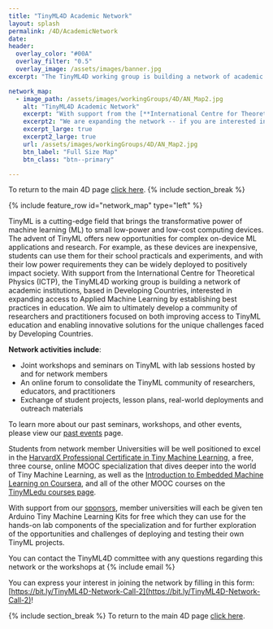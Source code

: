 ```yaml
---
title: "TinyML4D Academic Network"
layout: splash
permalink: /4D/AcademicNetwork
date: 
header:
  overlay_color: "#00A"
  overlay_filter: "0.5"
  overlay_image: /assets/images/banner.jpg
excerpt: "The TinyML4D working group is building a network of academic institutions, based in Developing Countries, interested in expanding access to Applied Machine Learning by establishing best practices in education. We aim to ultimately develop a community of researchers and practitioners focused on both improving access to TinyML education and enabling innovative solutions for the unique challenges faced by Developing Countries."

network_map: 
  - image_path: /assets/images/workingGroups/4D/AN_Map2.jpg
    alt: "TinyML4D Academic Network"
    excerpt: "With support from the [**International Centre for Theoretical Physics (ICTP)**](https://www.ictp.it/) a first group of 20 Universities have joined the network in Summer 2021."
    excerpt2: "We are expanding the network -- if you are interested in joining please fill out this form: [https://bit.ly/TinyML4D-Network-Call-2](https://bit.ly/TinyML4D-Network-Call-2)!"
    excerpt_large: true
    excerpt2_large: true
    url: /assets/images/workingGroups/4D/AN_Map2.jpg
    btn_label: "Full Size Map"
    btn_class: "btn--primary"

---
```


To return to the main 4D page [click here](/4D).
{% include section_break %}

{% include feature_row id="network_map" type="left" %}

TinyML is a cutting-edge field that brings the transformative power of machine learning (ML) to small low-power and low-cost computing devices. The advent of TinyML offers new opportunities for complex on-device ML applications and research. For example, as these devices are inexpensive, students can use them for their school practicals and experiments, and with their low power requirements they can be widely deployed to positively impact society. With support from the International Centre for Theoretical Physics (ICTP), the TinyML4D working group is building a network of academic institutions, based in Developing Countries, interested in expanding access to Applied Machine Learning by establishing best practices in education. We aim to ultimately develop a community of researchers and practitioners focused on both improving access to TinyML education and enabling innovative solutions for the unique challenges faced by Developing Countries.

**Network activities include**:
+ Joint workshops and seminars on TinyML with lab sessions hosted by and for network members
+ An online forum to consolidate the TinyML community of researchers, educators, and practitioners
+ Exchange of student projects, lesson plans, real-world deployments and outreach materials

To learn more about our past seminars, workshops, and other events, please view our [past events](/4D/pastEvents) page.

Students from network member Universities will be well positioned to excel in the [HarvardX Professional Certificate in Tiny Machine Learning](https://www.edx.org/professional-certificate/harvardx-tiny-machine-learning), a free, three course, online MOOC specialization that dives deeper into the world of Tiny Machine Learning, as well as the [Introduction to Embedded Machine Learning on Coursera](https://www.coursera.org/learn/introduction-to-embedded-machine-learning), and all of the other MOOC courses on the [TinyMLedu courses page](/courses).

With support from our [sponsors](/sponsors), member universities will each be given ten Arduino Tiny Machine Learning Kits for free which they can use for the hands-on lab components of the specialization and for further exploration of the opportunities and challenges of deploying and testing their own TinyML projects.

You can contact the TinyML4D committee with any questions regarding this network or the workshops at {% include email %}

You can express your interest in joining the network by filling in this form: [https://bit.ly/TinyML4D-Network-Call-2](https://bit.ly/TinyML4D-Network-Call-2)!

{% include section_break %}
To return to the main 4D page [click here](/4D).